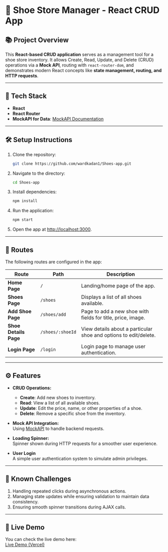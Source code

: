
# 👟 **Shoe Store Manager - React CRUD App**  

## 📚 **Project Overview**  

This **React-based CRUD application** serves as a management tool for a shoe store inventory. It allows Create, Read, Update, and Delete (CRUD) operations via a **Mock API**, routing with `react-router-dom`, and demonstrates modern React concepts like **state management, routing, and HTTP requests**.

---

## 🚀 **Tech Stack**  

- **React**  
- **React Router**  
- **MockAPI for Data**: [MockAPI Documentation](https://mockapi.io)  

---

## 🛠️ **Setup Instructions**  

1. Clone the repository:  
   ```bash
   git clone https://github.com/wardkadan1/Shoes-app.git
   ```  

2. Navigate to the directory:  
   ```bash
   cd Shoes-app
   ```  

3. Install dependencies:  
   ```bash
   npm install
   ```  

4. Run the application:  
   ```bash
   npm start
   ```  

5. Open the app at [http://localhost:3000](http://localhost:3000).

---

## 🔗 **Routes**  

The following routes are configured in the app:

| **Route**                       | **Path**                  | **Description**                                           |
|----------------------------------|---------------------------|-----------------------------------------------------------|
| **Home Page**                    | `/`                       | Landing/home page of the app.                             |
| **Shoes Page**                   | `/shoes`                  | Displays a list of all shoes available.                  |
| **Add Shoe Page**                | `/shoes/add`              | Page to add a new shoe with fields for title, price, image. |
| **Shoe Details Page**            | `/shoes/:shoeId`          | View details about a particular shoe and options to edit/delete. |
| **Login Page**                   | `/login`                  | Login page to manage user authentication.                |

---

## ⚙️ **Features**  

- **CRUD Operations:**  
  - **Create**: Add new shoes to inventory.  
  - **Read**: View a list of all available shoes.  
  - **Update**: Edit the price, name, or other properties of a shoe.  
  - **Delete**: Remove a specific shoe from the inventory.

- **Mock API Integration:**  
  Using [MockAPI](https://mockapi.io) to handle backend requests.  

- **Loading Spinner:**  
  Spinner shown during HTTP requests for a smoother user experience.

- **User Login**  
  A simple user authentication system to simulate admin privileges.

---

## 💬 **Known Challenges**  

1. Handling repeated clicks during asynchronous actions.  
2. Managing state updates while ensuring validation to maintain data consistency.  
3. Ensuring smooth spinner transitions during AJAX calls.

---

## 🔗 **Live Demo**  

You can check the live demo here:  
[Live Demo (Vercel)](https://shoes-app-eta.vercel.app)
